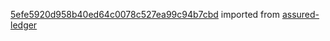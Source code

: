 [5efe5920d958b40ed64c0078c527ea99c94b7cbd](https://github.com/insolar/assured-ledger/commit/5efe5920d958b40ed64c0078c527ea99c94b7cbd) imported from [assured-ledger](https://github.com/insolar/assured-ledger)
